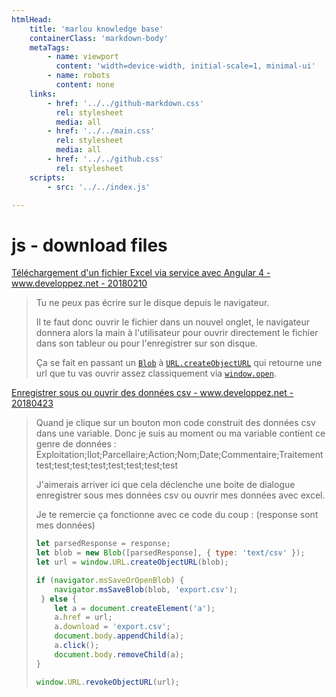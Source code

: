 ```yaml
---
htmlHead:
    title: 'marlou knowledge base' 
    containerClass: 'markdown-body'
    metaTags:
        - name: viewport
          content: 'width=device-width, initial-scale=1, minimal-ui'
        - name: robots
          content: none
    links:
        - href: '../../github-markdown.css'
          rel: stylesheet
          media: all
        - href: '../../main.css'
          rel: stylesheet
          media: all
        - href: '../../github.css'
          rel: stylesheet
    scripts:
        - src: '../../index.js'

---
```


# js - download files

[Téléchargement d'un fichier Excel via service avec Angular 4 - www.developpez.net - 20180210](https://www.developpez.net/forums/d1813419/javascript/bibliotheques-frameworks/angular/telechargement-d-fichier-excel-via-service-angular-4-a/)

> Tu ne peux pas écrire sur le disque depuis le navigateur.
> 
> Il te faut donc ouvrir le fichier dans un nouvel onglet, le navigateur donnera alors la main à l'utilisateur pour ouvrir directement le fichier dans son tableur ou pour l'enregistrer sur son disque.
> 
> Ça se fait en passant un [`Blob`](https://developer.mozilla.org/fr/docs/Web/API/Blob) à [`URL.createObjectURL`](https://developer.mozilla.org/fr/docs/Web/API/URL/createObjectURL) qui retourne une url que tu vas ouvrir assez classiquement via [`window.open`](https://developer.mozilla.org/fr/docs/Web/API/Window/open).

[Enregistrer sous ou ouvrir des données csv - www.developpez.net - 20180423](https://www.developpez.net/forums/d1844070/javascript/general-javascript/enregistrer-sous-ouvrir-donnees-csv/)

> Quand je clique sur un bouton mon code construit des données csv dans une variable.
> Donc je suis au moment ou ma variable contient ce genre de données :
> Exploitation;Ilot;Parcellaire;Action;Nom;Date;Commentaire;Traitement
> test;test;test;test;test;test;test;test
> 
> J'aimerais arriver ici que cela déclenche une boite de dialogue enregistrer sous mes données csv ou ouvrir mes données avec excel. 
>
> Je te remercie ça fonctionne avec ce code du coup : (response sont mes données)
> 
> ```javascript
> let parsedResponse = response;
> let blob = new Blob([parsedResponse], { type: 'text/csv' });
> let url = window.URL.createObjectURL(blob);
> 
> if (navigator.msSaveOrOpenBlob) {
>     navigator.msSaveBlob(blob, 'export.csv');
>  } else {
>     let a = document.createElement('a');
>     a.href = url;
>     a.download = 'export.csv';
>     document.body.appendChild(a);
>     a.click();
>     document.body.removeChild(a);
> }
> 
> window.URL.revokeObjectURL(url);
> ```
